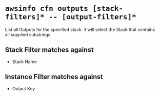 # `awsinfo cfn outputs [stack-filters]* -- [output-filters]*`

List all Outputs for the specified stack. It will select the Stack that contains all supplied substrings.

## Stack Filter matches against

* Stack Name

## Instance Filter matches against

* Output Key